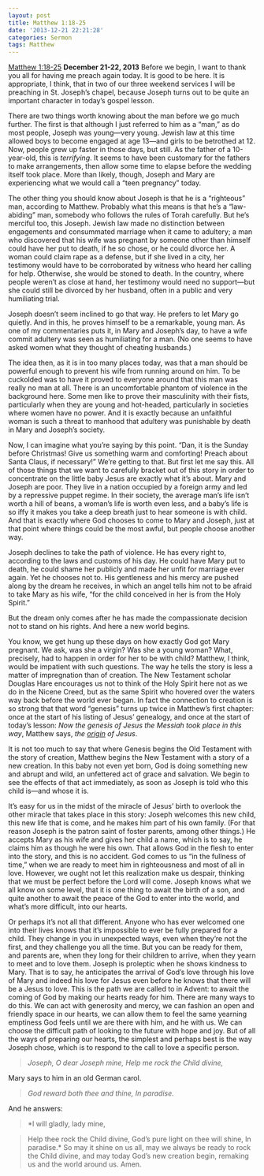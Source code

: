 ```yaml
---
layout: post
title: Matthew 1:18-25
date: '2013-12-21 22:21:28'
categories: Sermon
tags: Matthew
---
```



[Matthew 1:18-25](http://bible.oremus.org/?ql=254664103) **December 21-22, 2013** Before we begin, I want to thank you all for having me preach again today. It is good to be here. It is appropriate, I think, that in two of our three weekend services I will be preaching in St. Joseph’s chapel, because Joseph turns out to be quite an important character in today’s gospel lesson. 

There are two things worth knowing about the man before we go much further. The first is that although I just referred to him as a “man,” as do most people, Joseph was young—very young. Jewish law at this time allowed boys to become engaged at age 13—and girls to be betrothed at 12. Now, people grew up faster in those days, but still. As the father of a 10-year-old, this is *terrifying*. It seems to have been customary for the fathers to make arrangements, then allow some time to elapse before the wedding itself took place. More than likely, though, Joseph and Mary are experiencing what we would call a “teen pregnancy” today. 

The other thing you should know about Joseph is that he is a “righteous” man, according to Matthew. Probably what this means is that he’s a “law-abiding” man, somebody who follows the rules of Torah carefully. But he’s merciful too, this Joseph. Jewish law made no distinction between engagements and consummated marriage when it came to adultery; a man who discovered that his wife was pregnant by someone other than himself could have her put to death, if he so chose, or he could divorce her. A woman could claim rape as a defense, but if she lived in a city, her testimony would have to be corroborated by witness who heard her calling for help. Otherwise, she would be stoned to death. In the country, where people weren’t as close at hand, her testimony would need no support—but she could still be divorced by her husband, often in a public and very humiliating trial. 

Joseph doesn’t seem inclined to go that way. He prefers to let Mary go quietly. And in this, he proves himself to be a remarkable, young man. As one of my commentaries puts it, in Mary and Joseph’s day, to have a wife commit adultery was seen as humiliating for a man. (No one seems to have asked women what they thought of cheating husbands.) 

The idea then, as it is in too many places today, was that a man should be powerful enough to prevent his wife from running around on him. To be cuckolded was to have it proved to everyone around that this man was really no man at all. There is an uncomfortable phantom of violence in the background here. Some men like to prove their masculinity with their fists, particularly when they are young and hot-headed, particularly in societies where women have no power. And it is exactly because an unfaithful woman is such a threat to manhood that adultery was punishable by death in Mary and Joseph’s society. 

Now, I can imagine what you’re saying by this point. “Dan, it is the Sunday before Christmas! Give us something warm and comforting! Preach about Santa Claus, if necessary!” We’re getting to that. But first let me say this. All of those things that we want to carefully bracket out of this story in order to concentrate on the little baby Jesus are exactly what it’s about. Mary and Joseph are poor. They live in a nation occupied by a foreign army and led by a repressive puppet regime. In their society, the average man’s life isn’t worth a hill of beans, a woman’s life is worth even less, and a baby’s life is so iffy it makes you take a deep breath just to hear someone is with child. And that is exactly where God chooses to come to Mary and Joseph, just at that point where things could be the most awful, but people choose another way. 

Joseph declines to take the path of violence. He has every right to, according to the laws and customs of his day. He could have Mary put to death, he could shame her publicly and made her unfit for marriage ever again. Yet he chooses not to. His gentleness and his mercy are pushed along by the dream he receives, in which an angel tells him not to be afraid to take Mary as his wife, “for the child conceived in her is from the Holy Spirit.” 

But the dream only comes after he has made the compassionate decision not to stand on his rights. And here a new world begins. 

You know, we get hung up these days on how exactly God got Mary pregnant. We ask, was she a virgin? Was she a young woman? What, precisely, had to happen in order for her to be with child? Matthew, I think, would be impatient with such questions. The way he tells the story is less a matter of impregnation than of creation. The New Testament scholar Douglas Hare encourages us not to think of the Holy Spirit here not as we do in the Nicene Creed, but as the same Spirit who hovered over the waters way back before the world ever began. In fact the connection to creation is so strong that that word “genesis” turns up twice in Matthew’s first chapter: once at the start of his listing of Jesus’ genealogy, and once at the start of today’s lesson: *Now the genesis of Jesus the Messiah took place in this way*, Matthew says, *the <u>origin</u> of Jesus*. 

It is not too much to say that where Genesis begins the Old Testament with the story of creation, Matthew begins the New Testament with a story of a new creation. In this baby not even yet born, God is doing something new and abrupt and wild, an unfettered act of grace and salvation. We begin to see the effects of that act immediately, as soon as Joseph is told who this child is—and whose it is. 

It’s easy for us in the midst of the miracle of Jesus’ birth to overlook the other miracle that takes place in this story: Joseph welcomes this new child, this new life that is come, and he makes him part of his own family. (For that reason Joseph is the patron saint of foster parents, among other things.) He accepts Mary as his wife and gives her child a name, which is to say, he claims him as though he were his own. That allows God in the flesh to enter into the story, and this is no accident. God comes to us “in the fullness of time,” when we are ready to meet him in righteousness and most of all in love. However, we ought not let this realization make us despair, thinking that we must be perfect before the Lord will come. Joseph knows what we all know on some level, that it is one thing to await the birth of a son, and quite another to await the peace of the God to enter into the world, and what’s more difficult, into our hearts. 

Or perhaps it’s not all that different. Anyone who has ever welcomed one into their lives knows that it’s impossible to ever be fully prepared for a child. They change in you in unexpected ways, even when they’re not the first, and they challenge you all the time. But you can be ready for them, and parents are, when they long for their children to arrive, when they yearn to meet and to love them. Joseph is proleptic when he shows kindness to Mary. That is to say, he anticipates the arrival of God’s love through his love of Mary and indeed his love for Jesus even before he knows that there will be a Jesus to love. This is the path we are called to in Advent: to await the coming of God by making our hearts ready for him. There are many ways to do this. We can act with generosity and mercy, we can fashion an open and friendly space in our hearts, we can allow them to feel the same yearning emptiness God feels until we are there with him, and he with us. We can choose the difficult path of looking to the future with hope and joy. But of all the ways of preparing our hearts, the simplest and perhaps best is the way Joseph chose, which is to respond to the call to love a specific person. 

>*Joseph, O dear Joseph mine,* 
>*Help me rock the Child divine,* 

Mary says to him in an old German carol. 

>*God reward both thee and thine,* 
>*In paradise.* 

And he answers: 

>*I will gladly, lady mine, 

>Help thee rock the Child divine, 
>God’s pure light on thee will shine, 
>In paradise.* So may it shine on us all, may we always be ready to rock the Child divine, and may today God’s new creation begin, remaking us and the world around us. Amen.


